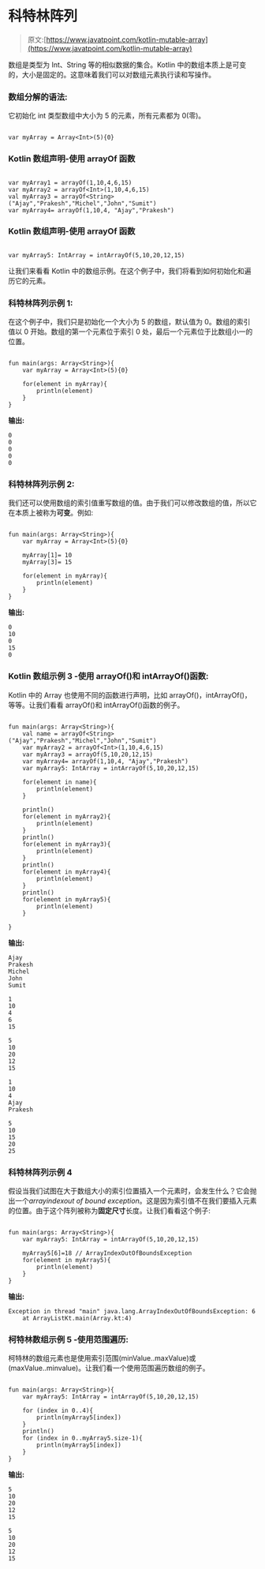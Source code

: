 # 科特林阵列

> 原文:[https://www.javatpoint.com/kotlin-mutable-array](https://www.javatpoint.com/kotlin-mutable-array)

数组是类型为 Int、String 等的相似数据的集合。Kotlin 中的数组本质上是可变的，大小是固定的。这意味着我们可以对数组元素执行读和写操作。

### 数组分解的语法:

它初始化 int 类型数组中大小为 5 的元素，所有元素都为 0(零)。

```

var myArray = Array<Int>(5){0}

```

### Kotlin 数组声明-使用 arrayOf 函数

```

var myArray1 = arrayOf(1,10,4,6,15)
var myArray2 = arrayOf<Int>(1,10,4,6,15)
val myArray3 = arrayOf<String>("Ajay","Prakesh","Michel","John","Sumit")
var myArray4= arrayOf(1,10,4, "Ajay","Prakesh")

```

### Kotlin 数组声明-使用 arrayOf 函数

```

var myArray5: IntArray = intArrayOf(5,10,20,12,15)

```

让我们来看看 Kotlin 中的数组示例。在这个例子中，我们将看到如何初始化和遍历它的元素。

### 科特林阵列示例 1:

在这个例子中，我们只是初始化一个大小为 5 的数组，默认值为 0。数组的索引值以 0 开始。数组的第一个元素位于索引 0 处，最后一个元素位于比数组小一的位置。

```

fun main(args: Array<String>){
    var myArray = Array<Int>(5){0}

    for(element in myArray){
        println(element)
    }
}

```

**输出:**

```
0
0
0
0
0

```

### 科特林阵列示例 2:

我们还可以使用数组的索引值重写数组的值。由于我们可以修改数组的值，所以它在本质上被称为**可变**。例如:

```

fun main(args: Array<String>){
    var myArray = Array<Int>(5){0}

    myArray[1]= 10
    myArray[3]= 15

    for(element in myArray){
        println(element)
    }
}

```

**输出:**

```
0
10
0
15
0

```

### Kotlin 数组示例 3 -使用 arrayOf()和 intArrayOf()函数:

Kotlin 中的 Array 也使用不同的函数进行声明，比如 arrayOf()，intArrayOf()，等等。让我们看看 arrayOf()和 intArrayOf()函数的例子。

```

fun main(args: Array<String>){
    val name = arrayOf<String>("Ajay","Prakesh","Michel","John","Sumit")
    var myArray2 = arrayOf<Int>(1,10,4,6,15)
    var myArray3 = arrayOf(5,10,20,12,15)
    var myArray4= arrayOf(1,10,4, "Ajay","Prakesh")
    var myArray5: IntArray = intArrayOf(5,10,20,12,15)

    for(element in name){
        println(element)
    }

    println()
    for(element in myArray2){
        println(element)
    }
    println()
    for(element in myArray3){
        println(element)
    }
    println()
    for(element in myArray4){
        println(element)
    }
    println()
    for(element in myArray5){
        println(element)
    }

}

```

**输出:**

```
Ajay
Prakesh
Michel
John
Sumit

1
10
4
6
15

5
10
20
12
15

1
10
4
Ajay
Prakesh

5
10
15
20
25

```

### 科特林阵列示例 4

假设当我们试图在大于数组大小的索引位置插入一个元素时，会发生什么？它会抛出一个*arrayindexout of bound exception*。这是因为索引值不在我们要插入元素的位置。由于这个阵列被称为**固定尺寸**长度。让我们看看这个例子:

```

fun main(args: Array<String>){
    var myArray5: IntArray = intArrayOf(5,10,20,12,15)

    myArray5[6]=18 // ArrayIndexOutOfBoundsException
    for(element in myArray5){
        println(element)  
    }
}

```

**输出:**

```
Exception in thread "main" java.lang.ArrayIndexOutOfBoundsException: 6
	at ArrayListKt.main(Array.kt:4)

```

### 柯特林数组示例 5 -使用范围遍历:

柯特林的数组元素也是使用索引范围(minValue..maxValue)或(maxValue..minvalue)。让我们看一个使用范围遍历数组的例子。

```

fun main(args: Array<String>){
    var myArray5: IntArray = intArrayOf(5,10,20,12,15)

    for (index in 0..4){
        println(myArray5[index])
    }
    println()
    for (index in 0..myArray5.size-1){
        println(myArray5[index])
    }
}

```

**输出:**

```
5
10
20
12
15

5
10
20
12
15

```